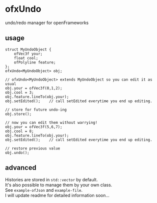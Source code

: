 # ofxUndo

undo/redo manager for openFrameworks

## usage

```
struct MyUndoObject {
	ofVec3f your;
	float cool;
	ofPolyline feature;
};
ofxUndo<MyUndoObject> obj;

// ofxUndo<MyUndoObject> extends MyUndoObject so you can edit it as usual
obj.your = ofVec3f(0,1,2);
obj.cool = 3;
obj.feature.lineTo(obj.your);
obj.setEdited();	// call setEdited everytime you end up editing.

// store for future undo-ing
obj.store();

// now you can edit them without warrying!
obj.your = ofVec3f(5,6,7);
obj.cool = 8;
obj.feature.lineTo(obj.your);
obj.setEdited();	// call setEdited everytime you end up editing.

// restore previous value
obj.undo();

```

## advanced

Histories are stored in `std::vector` by default.  
It's also possible to manage them by your own class.  
See `example-ofJson` and `example-file`.  
I will update readme for detailed information soon...